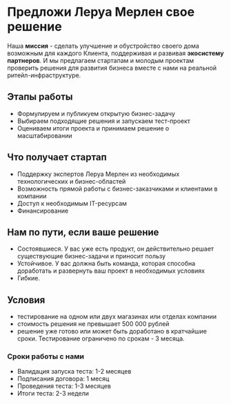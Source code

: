 # Предложи Леруа Мерлен свое решение

Наша **миссия** - сделать улучшение и обустройство своего дома возможным для каждого Клиента, поддерживая и развивая **экосистему партнеров**.
И мы предлагаем стартапам и молодым проектам проверить решения для развития бизнеса вместе с нами на реальной ритейл-инфраструктуре. 

## Этапы работы
- Формулируем и публикуем открытую бизнес-задачу
- Выбираем подходящие решения и запускаем тест-проект
- Оцениваем итоги проекта и принимаем решение о масштабировании

## Что получает стартап
- Поддержку экспертов Леруа Мерлен из необходимых технологических и бизнес-областей
- Возможность прямой работы с бизнес-заказчиками и клиентами в компании
- Доступ к необходимым IT-ресурсам
- Финансирование

## Нам по пути, если ваше решение
- Состоявшиеся. У вас уже есть продукт, он действительно решает существующие бизнес-задачи и приносит пользу
- Устойчивое. У вас должна быть команда, которая способна доработать и развернуть ваш проект в необходимых условиях
- Гибкие. 

## Условия
- тестирование на одном или двух магазинах или отделах компании
- стоимость решения не превышает 500 000 рублей
- решение уже готово или может быть доработано в кратчайшие сроки. Тестирование ограничено по срокам - 3 месяца.

### Сроки работы с нами
- Валидация запуска теста: 1-2 месяцев
- Подписания договора: 1 месяц
- Проведения теста: 1-3 месяцев
- Итоги теста: 2-3 недели
